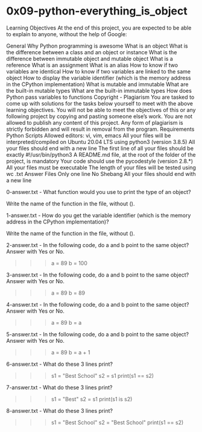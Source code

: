 # 0x09-python-everything_is_object

Learning Objectives
At the end of this project, you are expected to be able to explain to anyone, without the help of Google:

General
Why Python programming is awesome
What is an object
What is the difference between a class and an object or instance
What is the difference between immutable object and mutable object
What is a reference
What is an assignment
What is an alias
How to know if two variables are identical
How to know if two variables are linked to the same object
How to display the variable identifier (which is the memory address in the CPython implementation)
What is mutable and immutable
What are the built-in mutable types
What are the built-in immutable types
How does Python pass variables to functions
Copyright - Plagiarism
You are tasked to come up with solutions for the tasks below yourself to meet with the above learning objectives.
You will not be able to meet the objectives of this or any following project by copying and pasting someone else’s work.
You are not allowed to publish any content of this project.
Any form of plagiarism is strictly forbidden and will result in removal from the program.
Requirements
Python Scripts
Allowed editors: vi, vim, emacs
All your files will be interpreted/compiled on Ubuntu 20.04 LTS using python3 (version 3.8.5)
All your files should end with a new line
The first line of all your files should be exactly #!/usr/bin/python3
A README.md file, at the root of the folder of the project, is mandatory
Your code should use the pycodestyle (version 2.8.*)
All your files must be executable
The length of your files will be tested using wc
.txt Answer Files
Only one line
No Shebang
All your files should end with a new line

0-answer.txt -  What function would you use to print the type of an object?

Write the name of the function in the file, without ().

1-answer.txt - How do you get the variable identifier (which is the memory address in the CPython implementation)?

Write the name of the function in the file, without ().

2-answer.txt - In the following code, do a and b point to the same object? Answer with Yes or No.

>>> a = 89
>>> b = 100

3-answer.txt - In the following code, do a and b point to the same object? Answer with Yes or No.

>>> a = 89
>>> b = 89

4-answer.txt - In the following code, do a and b point to the same object? Answer with Yes or No.

>>> a = 89
>>> b = a

5-answer.txt - In the following code, do a and b point to the same object? Answer with Yes or No.

>>> a = 89
>>> b = a + 1

6-answer.txt - What do these 3 lines print?

>>> s1 = "Best School"
>>> s2 = s1
>>> print(s1 == s2)

7-answer.txt - What do these 3 lines print?

>>> s1 = "Best"
>>> s2 = s1
>>> print(s1 is s2)


8-answer.txt - What do these 3 lines print?

>>> s1 = "Best School"
>>> s2 = "Best School"
>>> print(s1 == s2)
